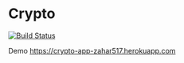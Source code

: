 # Crypto
[![Build Status](https://travis-ci.org/zahar517/Crypto.svg?branch=master)](https://travis-ci.org/zahar517/Crypto)

Demo https://crypto-app-zahar517.herokuapp.com
